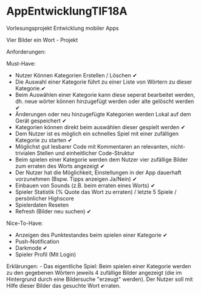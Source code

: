 # AppEntwicklungTIF18A
Vorlesungsprojekt Entwicklung mobiler Apps

Vier Bilder ein Wort - Projekt

Anforderungen:

Must-Have:

- Nutzer Können Kategorien Erstellen / Löschen ✔
- Die Auswahl einer Kategorie führt zu einer Liste von Wörtern zu dieser Kategorie.✔
- Beim Auswählen einer Kategorie kann diese seperat bearbeitet werden, dh. neue wörter können hinzugefügt werden oder alte gelöscht werden ✔
- Änderungen oder neu hinzugefügte Kategorien werden Lokal auf dem Gerät gespeichert ✔
- Kategorien können direkt beim auswählen dieser gespielt werden ✔
- Dem Nutzer ist es möglich ein schnelles Spiel mit einer zufälligen Kategorie zu starten ✔
- Möglichst gut lesbarer Code mit Kommentaren an relevanten, nicht-trivialen Stellen und einheitlicher Code-Struktur 
- Beim spielen einer Kategorie werden dem Nutzer vier zufällige Bilder zum erraten des Worts angezeigt ✔
- Der Nutzer hat die Möglichkeit, Einstellungen in der App dauerhaft vorzunehmen (Bspw. Tipps anzeigen Ja/Nein) ✔
- Einbauen von Sounds (z.B. beim erraten eines Worts) ✔
- Spieler Statistik (% Quote das Wort zu erraten) / letzte 5 Spiele / persönlicher Highscore
- Spielerdaten Reseten
- Refresh (Bilder neu suchen) ✔


Nice-To-Have:

- Anzeigen des Punktestandes beim spielen einer Kategorie ✔
- Push-Notification
- Darkmode ✔
- Spieler Profil (Mit Login)

Erklärungen:
	- Das eigentliche Spiel:
		Beim spielen einer Kategorie werden zu den gegebenen Wörtern jeweils 4 zufällige Bilder angezeigt
		(die im Hintergrund durch eine Bildersuche "erzeugt" werden).
	  	Der Nutzer soll mit Hilfe dieser Bilder das gesuchte Wort erraten.



